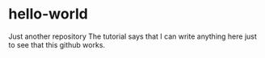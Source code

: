 # hello-world
Just another repository
The tutorial says that I can write anything here just to see that this github works.
